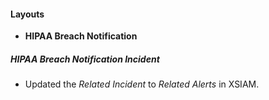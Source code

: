 
#### Layouts
- **HIPAA Breach Notification**
##### HIPAA Breach Notification Incident
- Updated the *Related Incident* to *Related Alerts* in XSIAM.
